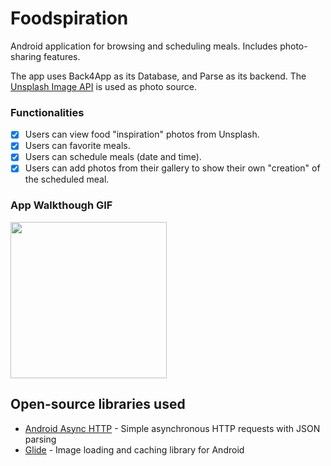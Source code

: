 # Foodspiration
Android application for browsing and scheduling meals. Includes photo-sharing features. 

The app uses Back4App as its Database, and Parse as its backend. The [Unsplash Image API](https://unsplash.com/developers) is used as photo source. 

### Functionalities
- [x] Users can view food "inspiration" photos from Unsplash.
- [x] Users can favorite meals.
- [x] Users can schedule meals (date and time).
- [x] Users can add photos from their gallery to show their own "creation" of the scheduled meal.

### App Walkthough GIF

<img src="foodspiration-gif.gif" width=250><br>

## Open-source libraries used
- [Android Async HTTP](https://github.com/codepath/CPAsyncHttpClient) - Simple asynchronous HTTP requests with JSON parsing
- [Glide](https://github.com/bumptech/glide) - Image loading and caching library for Android

